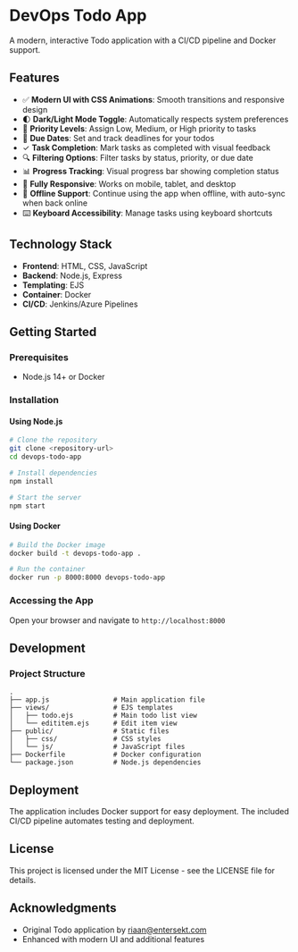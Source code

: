 # DevOps Todo App

A modern, interactive Todo application with a CI/CD pipeline and Docker support.

## Features

- ✅ **Modern UI with CSS Animations**: Smooth transitions and responsive design
- 🌓 **Dark/Light Mode Toggle**: Automatically respects system preferences
- 🎯 **Priority Levels**: Assign Low, Medium, or High priority to tasks
- 📅 **Due Dates**: Set and track deadlines for your todos
- ✓ **Task Completion**: Mark tasks as completed with visual feedback
- 🔍 **Filtering Options**: Filter tasks by status, priority, or due date
- 📊 **Progress Tracking**: Visual progress bar showing completion status
- 📱 **Fully Responsive**: Works on mobile, tablet, and desktop
- 🔄 **Offline Support**: Continue using the app when offline, with auto-sync when back online
- ⌨️ **Keyboard Accessibility**: Manage tasks using keyboard shortcuts

## Technology Stack

- **Frontend**: HTML, CSS, JavaScript
- **Backend**: Node.js, Express
- **Templating**: EJS
- **Container**: Docker
- **CI/CD**: Jenkins/Azure Pipelines

## Getting Started

### Prerequisites

- Node.js 14+ or Docker

### Installation

#### Using Node.js

```bash
# Clone the repository
git clone <repository-url>
cd devops-todo-app

# Install dependencies
npm install

# Start the server
npm start
```

#### Using Docker

```bash
# Build the Docker image
docker build -t devops-todo-app .

# Run the container
docker run -p 8000:8000 devops-todo-app
```

### Accessing the App

Open your browser and navigate to `http://localhost:8000`

## Development

### Project Structure

```
.
├── app.js                # Main application file
├── views/                # EJS templates
│   ├── todo.ejs          # Main todo list view
│   └── edititem.ejs      # Edit item view
├── public/               # Static files
│   ├── css/              # CSS styles
│   └── js/               # JavaScript files
├── Dockerfile            # Docker configuration
└── package.json          # Node.js dependencies
```

## Deployment

The application includes Docker support for easy deployment. The included CI/CD pipeline automates testing and deployment.

## License

This project is licensed under the MIT License - see the LICENSE file for details.

## Acknowledgments

- Original Todo application by riaan@entersekt.com
- Enhanced with modern UI and additional features 